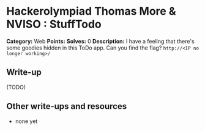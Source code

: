 # Hackerolympiad Thomas More & NVISO : StuffTodo

**Category:** Web
**Points:**
**Solves:** 0
**Description:** I have a feeling that there's some goodies hidden in this ToDo app. Can you find the flag? `http://<IP no longer working>/`



## Write-up

(TODO)

## Other write-ups and resources

* none yet
